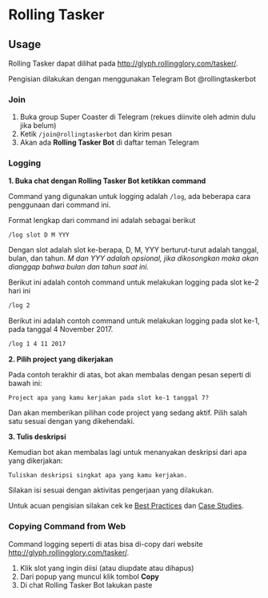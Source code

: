 # Rolling Tasker

## Usage

Rolling Tasker dapat dilihat pada http://glyph.rollingglory.com/tasker/.

Pengisian dilakukan dengan menggunakan Telegram Bot @rollingtaskerbot

### Join

1. Buka group Super Coaster di Telegram (rekues diinvite oleh admin dulu jika belum)
2. Ketik ```/join@rollingtaskerbot``` dan kirim pesan
3. Akan ada **Rolling Tasker Bot** di daftar teman Telegram

### Logging

**1. Buka chat dengan Rolling Tasker Bot ketikkan command**

Command yang digunakan untuk logging adalah ```/log```, ada beberapa cara penggunaan dari command ini.

Format lengkap dari command ini adalah sebagai berikut

```sh
/log slot D M YYY
```

Dengan slot adalah slot ke-berapa, D, M, YYY berturut-turut adalah tanggal, bulan, dan tahun. *M dan YYY adalah opsional, jika dikosongkan maka akan dianggap bahwa bulan dan tahun saat ini.*

Berikut ini adalah contoh command untuk melakukan logging pada slot ke-2 hari ini

```sh
/log 2
```

Berikut ini adalah contoh command untuk melakukan logging pada slot ke-1, pada tanggal 4 November 2017.

```sh
/log 1 4 11 2017
```


**2. Pilih project yang dikerjakan**

Pada contoh terakhir di atas, bot akan membalas dengan pesan seperti di bawah ini: 

```Project apa yang kamu kerjakan pada slot ke-1 tanggal 7?``` 

Dan akan memberikan pilihan code project yang sedang aktif. Pilih salah satu sesuai dengan yang dikehendaki.


**3. Tulis deskripsi**

Kemudian bot akan membalas lagi untuk menanyakan deskripsi dari apa yang dikerjakan:

```Tuliskan deskripsi singkat apa yang kamu kerjakan.```

Silakan isi sesuai dengan aktivitas pengerjaan yang dilakukan. 

Untuk acuan pengisian silakan cek ke [Best Practices](?p=tasker/practice) dan [Case Studies](?p=tasker/case).

### Copying Command from Web

Command logging seperti di atas bisa di-copy dari website http://glyph.rollingglory.com/tasker/. 

1. Klik slot yang ingin diisi (atau diupdate atau dihapus)
2. Dari popup yang muncul klik tombol **Copy**
3. Di chat Rolling Tasker Bot lakukan paste 




